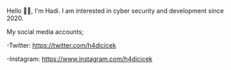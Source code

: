 Hello ✋🏻, I'm Hadi.
I am interested in cyber security and development since 2020. 

My social media accounts;
  
  -Twitter: https://twitter.com/h4dicicek
  
  
  -Instagram: https://www.instagram.com/h4dicicek
